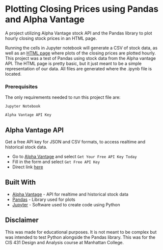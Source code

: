 # Plotting Closing Prices using Pandas and Alpha Vantage
A project utilizing Alpha Vantage stock API and the Pandas library to plot hourly closing stock prices in an HTML page. 

Running the cells in Jupyter notebook will generate a CSV of stock data, as well as an [HTML page](https://htmlpreview.github.io/?https://github.com/mikepando/Alpha-Vantage-Pandas/blob/master/Project_files/av_project.html) where plots of the closing prices are plotted hourly. This project was a test of Pandas using stock data from the Alpha vantage API. The HTML page is pretty basic, but it just meant to be a simple representation of our data. All files are generated where the .ipynb file is located. 

### Prerequisites
The only requirements needed to run this project file are:
```
Jupyter Notebook
```
```
Alpha Vantage API Key
```
## Alpha Vantage API
Get a free API key for JSON and CSV formats, to access realtime and historical stock data.
* Go to [Alpha Vantage](https://www.alphavantage.co/) and select ```Get Your Free API Key Today```
* Fill in the form and select ```Get Free API Key```
* Direct link [here](https://www.alphavantage.co/support/#api-key)

## Built With
* [Alpha Vantage](https://www.alphavantage.co/) - API for realtime and historical stock data
* [Pandas](https://pandas.pydata.org/) - Library used for plots
* [Jupyter](https://jupyter.org/) - Software used to create code using Python

## Disclaimer
This was made for educational purposes. It is not meant to be complex but was intended to test Python alongside the Pandas library.  This was for the CIS 431 Design and Analysis course at Manhattan College.
